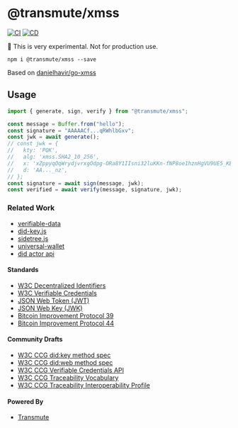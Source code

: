 # @transmute/xmss

[![CI](https://github.com/transmute-industries/xmss/actions/workflows/ci.yml/badge.svg)](https://github.com/transmute-industries/xmss/actions/workflows/ci.yml) [![CD](https://github.com/transmute-industries/xmss/actions/workflows/cd.yml/badge.svg)](https://github.com/transmute-industries/xmss/actions/workflows/cd.yml)

🚧 This is very experimental. Not for production use.

```
npm i @transmute/xmss --save
```

Based on [danielhavir/go-xmss](https://github.com/danielhavir/go-xmss)

## Usage

```ts
import { generate, sign, verify } from "@transmute/xmss";

const message = Buffer.from("hello");
const signature = "AAAAACf...qRWhlbGxv";
const jwk = await generate();
// const jwk = {
//   kty: 'PQK',
//   alg: 'xmss.SHA2_10_256',
//   x: 'xZppyqOqWrydjvrxgOdpg-ORa8Y1IIsni32luKKn-fNP8oe1hznHgVU9UE5_KE1F9s4qDbbsqHGMxJfmW4Ca_g',
//   d: 'AA..._nz',
// };
const signature = await sign(message, jwk);
const verified = await verify(message, signature, jwk);
```

### Related Work

- [verifiable-data](https://github.com/transmute-industries/verifiable-data)
- [did-key.js](https://github.com/transmute-industries/did-key.js)
- [sidetree.js](https://github.com/transmute-industries/sidetree.js)
- [universal-wallet](https://github.com/transmute-industries/universal-wallet)
- [did actor api](https://github.com/transmute-industries/api.did.actor)

#### Standards

- [W3C Decentralized Identifiers](https://www.w3.org/TR/did-core/)
- [W3C Verifiable Credentials](https://www.w3.org/TR/vc-data-model/)
- [JSON Web Token (JWT)](https://datatracker.ietf.org/doc/html/rfc7519)
- [JSON Web Key (JWK)](https://datatracker.ietf.org/doc/html/rfc7517)
- [Bitcoin Improvement Protocol 39](https://github.com/bitcoin/bips/blob/master/bip-0039.mediawiki)
- [Bitcoin Improvement Protocol 44](https://github.com/bitcoin/bips/blob/master/bip-0044.mediawiki)

#### Community Drafts

- [W3C CCG did:key method spec](https://github.com/w3c-ccg/did-method-key)
- [W3C CCG did:web method spec](https://github.com/w3c-ccg/did-method-web)
- [W3C CCG Verifiable Credentials API](https://github.com/w3c-ccg/vc-api)
- [W3C CCG Traceability Vocabulary](https://w3id.org/traceability)
- [W3C CCG Traceability Interoperability Profile](https://w3id.org/traceability/interoperability)

#### Powered By

- [Transmute](https://transmute.industries/)
